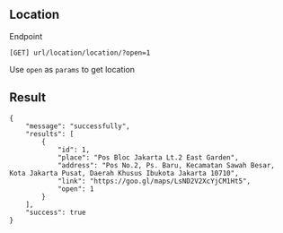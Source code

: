 ## Location
Endpoint
````
[GET] url/location/location/?open=1 
````

Use ``open`` as ``params`` to get location

## Result
````
{
    "message": "successfully",
    "results": [
        {
            "id": 1,
            "place": "Pos Bloc Jakarta Lt.2 East Garden",
            "address": "Pos No.2, Ps. Baru, Kecamatan Sawah Besar, Kota Jakarta Pusat, Daerah Khusus Ibukota Jakarta 10710",
            "link": "https://goo.gl/maps/LsND2V2XcYjCM1Ht5",
            "open": 1
        }
    ],
    "success": true
}
````